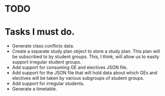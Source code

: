 # TODO
# Tasks I must do.

* Generate class conflicts data.
* Create a separate study plan object to store a study plan. This plan will be
  subscribed to by student groups. This, I think, will allow us to easily
  support irregular student groups.
* Add support for consuming GE and electives JSON file.
* Add support for the JSON file that will hold data about which GEs and
  electives will be taken by various subgroups of student groups.
* Add support for irregular students.
* Generate a timetable.